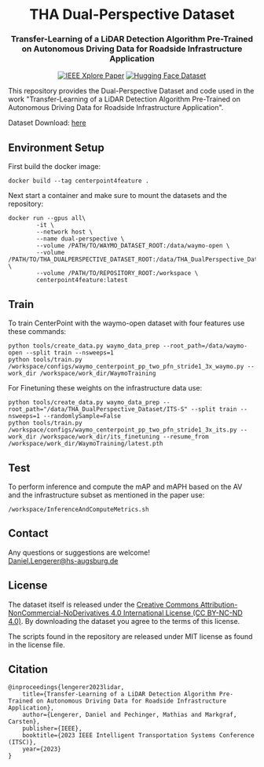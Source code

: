 <div align="center">
  <h1>THA Dual-Perspective Dataset </h1>
  
  <h3> Transfer-Learning of a LiDAR Detection Algorithm Pre-Trained on Autonomous Driving Data for Roadside Infrastructure Application </h3>
  
  <a href="https://ieeexplore.ieee.org/document/10422207"><img src="https://img.shields.io/badge/IEEE%20Xplore-Paper-blue.svg" alt="IEEE Xplore Paper"></a>
  <a href="https://huggingface.co/datasets/dlengerer/tha-dual-perspective-dataset/tree/main"><img src="https://img.shields.io/badge/%F0%9F%A4%97%20Dataset-HuggingFace-blue.svg" alt="Hugging Face Dataset"></a>

</div>

This repository provides the Dual-Perspective Dataset and code used in the work "Transfer-Learning of a LiDAR Detection Algorithm Pre-Trained on Autonomous Driving Data for Roadside Infrastructure Application".

Dataset Download: [here](https://huggingface.co/datasets/dlengerer/tha-dual-perspective-dataset/tree/main)

## Environment Setup
First build the docker image:
```
docker build --tag centerpoint4feature .
```

Next start a container and make sure to mount the datasets and the repository:

```
docker run --gpus all\
        -it \
        --network host \
        --name dual-perspective \
        --volume /PATH/TO/WAYMO_DATASET_ROOT:/data/waymo-open \
        --volume /PATH/TO/THA_DUALPERSPECTIVE_DATASET_ROOT:/data/THA_DualPerspective_Dataset \
        --volume /PATH/TO/REPOSITORY_ROOT:/workspace \
        centerpoint4feature:latest
```

## Train
To train CenterPoint with the waymo-open dataset with four features use these commands:

``` 
python tools/create_data.py waymo_data_prep --root_path=/data/waymo-open --split train --nsweeps=1
python tools/train.py /workspace/configs/waymo_centerpoint_pp_two_pfn_stride1_3x_waymo.py --work_dir /workspace/work_dir/WaymoTraining
```

For Finetuning these weights on the infrastructure data use:

```
python tools/create_data.py waymo_data_prep --root_path="/data/THA_DualPerspective_Dataset/ITS-S" --split train --nsweeps=1 --randomlySample=False
python tools/train.py /workspace/configs/waymo_centerpoint_pp_two_pfn_stride1_3x_its.py --work_dir /workspace/work_dir/its_finetuning --resume_from /workspace/work_dir/WaymoTraining/latest.pth
```

## Test
To perform inference and compute the mAP and mAPH based on the AV and the infrastructure subset as mentioned in the paper use:
```
/workspace/InferenceAndComputeMetrics.sh
```

## Contact
Any questions or suggestions are welcome! \
Daniel.Lengerer@hs-augsburg.de

## License
The dataset itself is released under the [Creative Commons Attribution-NonCommercial-NoDerivatives 4.0 International License (CC BY-NC-ND 4.0)](https://creativecommons.org/licenses/by-nc-nd/4.0/). By downloading the dataset you agree to the terms of this license.

The scripts found in the repository are released under MIT license as found in the license file.

## Citation
    @inproceedings{lengerer2023lidar,
        title={Transfer-Learning of a LiDAR Detection Algorithm Pre-Trained on Autonomous Driving Data for Roadside Infrastructure Application},
        author={Lengerer, Daniel and Pechinger, Mathias and Markgraf, Carsten},
        publisher={IEEE},
        booktitle={2023 IEEE Intelligent Transportation Systems Conference (ITSC)},
        year={2023}
    }
